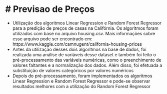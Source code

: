 <h1># Previsao de Preços</h1>
<ul>
<li>Utilização dos algoritmos Linear Regression e Random Forest Regressor para a predição de preços de casas na Califórnia. Os algoritmos foram utilizados com base no arquivo housing.csv. Mais informações sobre esse arquivo pode ser encontrado em: https://www.kaggle.com/camnugent/california-housing-prices</li>
<li>Antes da utilização desses dois algoritmos na base de dados, foi realizada uma análise de variáveis desse dataset e também foi feito o pré-processamento das variáveis numéricas, como o preenchimento de valores faltantes e a normalização dos dados. Além disso, foi efetuada a substituição de valores categóricos por valores numéricos</li>
<li>Depois do pré-processamento, foram implementados os algoritmos Linear Regression e Random Forest Regressor e pode-se observar resultados melhores com a utilização do Random Forest Regressor</li>
</ul>
